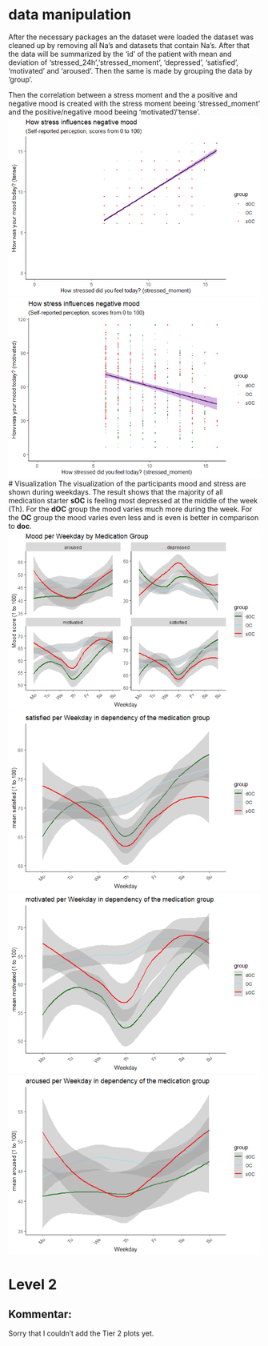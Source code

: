 # data manipulation

After the necessary packages an the dataset were loaded the dataset was
cleaned up by removing all Na’s and datasets that contain Na’s. After
that the data will be summarized by the ‘id’ of the patient with mean
and deviation of ‘stressed\_24h’,‘stressed\_moment’, ‘depressed’,
‘satisfied’, ‘motivated’ and ‘aroused’. Then the same is made by
grouping the data by ‘group’.

Then the correlation between a stress moment and the a positive and
negative mood is created with the stress moment beeing
‘stressed\_moment’ and the positive/negative mood beeing
‘motivated’/‘tense’.
![](Solution_by_Bene-Klein_files/figure-markdown_strict/data%20transformation%20plots-1.png)![](Solution_by_Bene-Klein_files/figure-markdown_strict/data%20transformation%20plots-2.png)
\# Visualization The visualization of the participants mood and stress
are shown during weekdays. The result shows that the majority of all
medication starter **sOC** is feeling most depressed at the middle of
the week (Th). For the **dOC** group the mood varies much more during
the week. For the **OC** group the mood varies even less and is even is
better in comparison to **doc**.  
![](Solution_by_Bene-Klein_files/figure-markdown_strict/visualization-1.png)![](Solution_by_Bene-Klein_files/figure-markdown_strict/visualization-2.png)![](Solution_by_Bene-Klein_files/figure-markdown_strict/visualization-3.png)![](Solution_by_Bene-Klein_files/figure-markdown_strict/visualization-4.png)

# Level 2

## Kommentar:

Sorry that I couldn’t add the Tier 2 plots yet.
